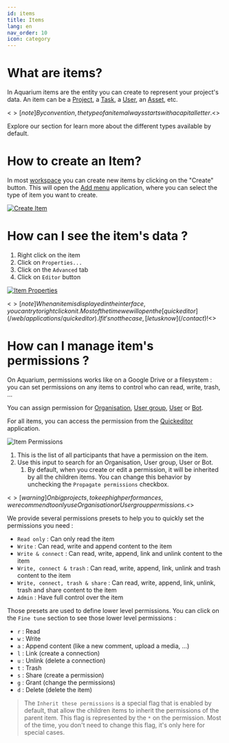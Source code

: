 ```yaml
---
id: items
title: Items
lang: en
nav_order: 10
icon: category
---
```


# What are items?

In Aquarium items are the entity you can create to represent your project's data. An item can be a [Project](/web/items/project), a [Task](/web/items/task), a [User](/web/items/user), an [Asset](/web/items/asset), etc.

<$>[note]
By convention, the type of an item always starts with a capital letter.
<$>

Explore our section for learn more about the different types available by default.

# How to create an Item?

In most [workspace](/web/items/workspace) you can create new items by clicking on the "Create" button. This will open the [Add menu](/web/applications/addmenu) application, where you can select the type of item you want to create.

[![Create Item](/_medias/create-button.png)](/web/applications/addmenu)

# How can I see the item's data ?

1. Right click on the item
2. Click on `Properties...`
3. Click on the `Advanced` tab
4. Click on `Editor` button

[![Item Properties](/_medias/item-properties.png)](/web/application/quickeditor)

<$>[note]
When an item is displayed in the interface, you can try to right click on it. Most of the time we will open the [quickeditor](/web/applications/quickeditor). If it's not the case, [let us know](/contact) !
<$>

# How can I manage item's permissions ?

On Aquarium, permissions works like on a Google Drive or a filesystem : you can set permissions on any items to control who can read, write, trash, ...

You can assign permission for [Organisation](/web/items/organisation), [User group](/web/items/usergroup), [User](/web/items/user) or [Bot](/web/items/bot).

For all items, you can access the permission from the [Quickeditor](/web/applications/quickeditor) application.

![Item Permissions](/_medias/quickeditor-permissions.png)

1. This is the list of all participants that have a permission on the item.
2. Use this input to search for an Organisation, User group, User or Bot.
   1. By default, when you create or edit a permission, it will be inherited by all the children items. You can change this behavior by unchecking the `Propagate permissions` checkbox.

<$>[warning]
On big projects, to keep high performances, we recommend to only use Organisation or User group permissions.
<$>

We provide several permissions presets to help you to quickly set the permissions you need :

- `Read only` : Can only read the item
- `Write` : Can read, write and append content to the item
- `Write & connect` : Can read, write, append, link and unlink content to the item
- `Write, connect & trash` : Can read, write, append, link, unlink and trash content to the item
- `Write, connect, trash & share` : Can read, write, append, link, unlink, trash and share content to the item
- `Admin` : Have full control over the item

Those presets are used to define lower level permissions. You can click on the `Fine tune` section to see those lower level permissions :

- `r` : Read
- `w` : Write
- `a` : Append content (like a new comment, upload a media, ...)
- `l` : Link (create a connection)
- `u` : Unlink (delete a connection)
- `t` : Trash
- `s` : Share (create a permission)
- `g` : Grant (change the permissions)
- `d` : Delete (delete the item)

> The `Inherit these permissions` is a special flag that is enabled by default, that allow the children items to inherit the permissions of the parent item. This flag is represented by the `*` on the permission. Most of the time, you don't need to change this flag, it's only here for special cases.